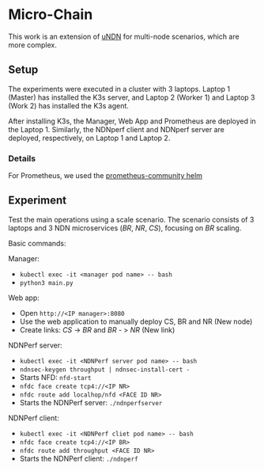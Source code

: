 ﻿# Micro-Chain

This work is an extension of [uNDN](https://github.com/Nayald/NDN-microservices) for multi-node scenarios, which are more complex.

## Setup

The experiments were executed in a cluster with 3 laptops. Laptop 1 (Master) has installed the K3s server, and Laptop 2 (Worker 1) and Laptop 3 (Work 2) has installed the K3s agent.

After installing K3s, the Manager, Web App and Prometheus are deployed in the Laptop 1. Similarly, the NDNperf client and NDNperf server are deployed, respectively, on Laptop 1 and Laptop 2.

### Details

For Prometheus, we used the [prometheus-community helm](https://github.com/prometheus-community/helm-charts) 

## Experiment 

Test the main operations using a scale scenario. The scenario consists of 3 laptops and 3 NDN microservices (*BR*, *NR*, *CS*), focusing on *BR* scaling.

Basic commands:

Manager:

- ```kubectl exec -it <manager pod name> -- bash```
- ```python3 main.py```

Web app:

- Open ```http://<IP manager>:8080```
- Use the web application to manually deploy CS, BR and NR (New node)
- Create links: *CS* -> *BR* and *BR* - > *NR* (New link)

NDNPerf server:

- ```kubectl exec -it <NDNPerf server pod name> -- bash```
- ```ndnsec-keygen throughput | ndnsec-install-cert -```
- Starts NFD: ```nfd-start```
- ```nfdc face create tcp4://<IP NR>```
- ```nfdc route add localhop/nfd <FACE ID NR>```
- Starts the NDNPerf server: ```./ndnperfserver```

NDNPerf client:

- ```kubectl exec -it <NDNPerf cliet pod name> -- bash```
- ```nfdc face create tcp4://<IP BR>```
- ```nfdc route add throughput <FACE ID NR>```
- Starts the NDNPerf client: ```./ndnperf``` 

